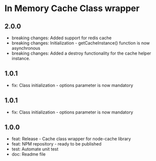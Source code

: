 # In Memory Cache Class wrapper

## 2.0.0
 - breaking changes: Added support for redis cache
 - breaking changes: Initialization - getCacheInstance() function is now asynchronous
 - breaking changes: Added a destroy functionality for the cache helper instance.

## 1.0.1
 - fix: Class initialization - options parameter is now mandatory

## 1.0.1
 - fix: Class initialization - options parameter is now mandatory

## 1.0.0
 - feat: Release - Cache class wrapper for node-cache library
 - feat: NPM repository - ready to be published
 - test: Automate unit test
 - doc: Readme file
